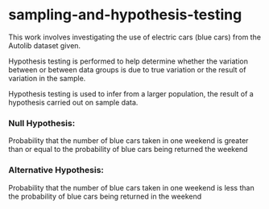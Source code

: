 # sampling-and-hypothesis-testing
This work involves investigating the use of electric cars (blue cars) from the Autolib
dataset given.

Hypothesis testing is performed to help determine whether the variation between or between
data groups is due to true variation or the result of variation in the sample.

Hypothesis testing is used to infer from a larger population, the result of a hypothesis carried out
on sample data.

### Null Hypothesis:

Probability that the number of blue cars taken in one weekend is greater than
or equal to the probability of blue cars being returned the weekend

### Alternative Hypothesis: 

Probability that the number of blue cars taken in one weekend is less
than the probability of blue cars being returned in the weekend
